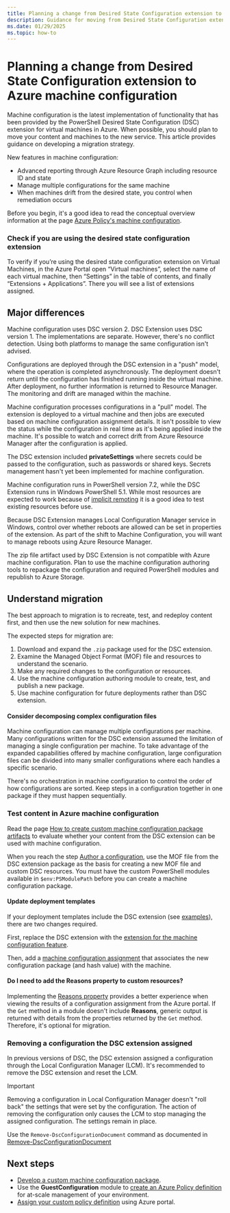 ```yaml
---
title: Planning a change from Desired State Configuration extension to machine configuration
description: Guidance for moving from Desired State Configuration extension to Azure machine configuration.
ms.date: 01/29/2025
ms.topic: how-to
---
```

# Planning a change from Desired State Configuration extension to Azure machine configuration

Machine configuration is the latest implementation of functionality that has been provided by the
PowerShell Desired State Configuration (DSC) extension for virtual machines in Azure. When
possible, you should plan to move your content and machines to the new service. This article
provides guidance on developing a migration strategy.

New features in machine configuration:

- Advanced reporting through Azure Resource Graph including resource ID and state
- Manage multiple configurations for the same machine
- When machines drift from the desired state, you control when remediation occurs

Before you begin, it's a good idea to read the conceptual overview information at the page
[Azure Policy's machine configuration][01].

### Check if you are using the desired state configuration extension

To verify if you’re using the desired state configuration extension on Virtual Machines,
in the Azure Portal open “Virtual machines”, select the name of each virtual machine, then
“Settings” in the table of contents, and finally “Extensions + Applications”.
There you will see a list of extensions assigned.   

## Major differences

Machine configuration uses DSC version 2. DSC Extension uses
DSC version 1. The implementations are separate. However, there's no
conflict detection. Using both platforms to manage the same configuration isn't advised.

Configurations are deployed through the DSC extension in a "push" model, where the
operation is completed asynchronously. The deployment doesn't return until the configuration has
finished running inside the virtual machine. After deployment, no further information is returned
to Resource Manager. The monitoring and drift are managed within the machine.

Machine configuration processes configurations in a "pull" model. The extension is deployed to a
virtual machine and then jobs are executed based on machine configuration assignment details. It
isn't possible to view the status while the configuration in real time as it's being applied inside
the machine. It's possible to watch and correct drift from Azure Resource Manager after the
configuration is applied.

The DSC extension included **privateSettings** where secrets could be passed to the configuration,
such as passwords or shared keys. Secrets management hasn't yet been implemented for machine
configuration.

Machine configuration runs in PowerShell version 7.2, while the DSC Extension runs in Windows
PowerShell 5.1. While most resources are expected to work because of [implicit remoting][02]
it is a good idea to test existing resources before use.

Because DSC Extension manages Local Configuration Manager service in Windows, control over whether
reboots are allowed can be set in properties of the extension. As part of the shift to Machine
Configuration, you will want to manage reboots using Azure Resource Manager.

The zip file artifact used by DSC Extension is not compatible with Azure machine configuration.
Plan to use the machine configuration authoring tools to repackage the configuration
and required PowerShell modules and republish to Azure Storage.

## Understand migration

The best approach to migration is to recreate, test, and redeploy content first, and then use the
new solution for new machines.

The expected steps for migration are:

1. Download and expand the `.zip` package used for the DSC extension.
1. Examine the Managed Object Format (MOF) file and resources to understand the scenario.
1. Make any required changes to the configuration or resources.
1. Use the machine configuration authoring module to create, test, and publish a new package.
1. Use machine configuration for future deployments rather than DSC extension.

#### Consider decomposing complex configuration files

Machine configuration can manage multiple configurations per machine. Many configurations written
for the DSC extension assumed the limitation of managing a single configuration per
machine. To take advantage of the expanded capabilities offered by machine configuration, large
configuration files can be divided into many smaller configurations where each handles a specific
scenario.

There's no orchestration in machine configuration to control the order of how configurations are
sorted. Keep steps in a configuration together in one package if they must happen sequentially.

### Test content in Azure machine configuration

Read the page [How to create custom machine configuration package artifacts][03] to evaluate
whether your content from the DSC extension can be used with machine configuration.

When you reach the step [Author a configuration][04], use the MOF file from the DSC extension
package as the basis for creating a new MOF file and custom DSC resources. You must have the custom
PowerShell modules available in `$env:PSModulePath` before you can create a machine configuration
package.

#### Update deployment templates

If your deployment templates include the DSC extension (see [examples][05]), there are two changes
required.

First, replace the DSC extension with the [extension for the machine configuration feature][01].

Then, add a [machine configuration assignment][06] that associates the new configuration package
(and hash value) with the machine.

#### Do I need to add the Reasons property to custom resources?

Implementing the [Reasons property][07] provides a better experience when viewing the results of
a configuration assignment from the Azure portal. If the `Get` method in a module doesn't include
**Reasons**, generic output is returned with details from the properties returned by the `Get`
method. Therefore, it's optional for migration.

### Removing a configuration the DSC extension assigned

In previous versions of DSC, the DSC extension assigned a configuration through the Local
Configuration Manager (LCM). It's recommended to remove the DSC extension and reset the LCM.

> [!IMPORTANT]
> Removing a configuration in Local Configuration Manager doesn't "roll back" the settings
> that were set by the configuration. The action of removing the configuration only causes the LCM
> to stop managing the assigned configuration. The settings remain in place.

Use the `Remove-DscConfigurationDocument` command as documented in
[Remove-DscConfigurationDocument][08]

## Next steps

- [Develop a custom machine configuration package][09].
- Use the **GuestConfiguration** module to [create an Azure Policy definition][10] for at-scale
  management of your environment.
- [Assign your custom policy definition][11] using Azure portal.

<!-- Reference link definitions -->
[01]: ../overview.md
[02]: /powershell/module/microsoft.powershell.core/about/about_windows_powershell_compatibility
[03]: ../how-to/develop-custom-package/2-create-package.md
[04]: ../how-to/develop-custom-package/2-create-package.md#author-a-configuration
[05]: /azure/virtual-machines/extensions/dsc-template
[06]: ../concepts/assignments.md
[07]: ./psdsc-in-machine-configuration.md#special-requirements-for-get
[08]: /powershell/module/psdesiredstateconfiguration/remove-dscconfigurationdocument
[09]: ../how-to/develop-custom-package/overview.md
[10]: ../how-to/create-policy-definition.md
[11]: ../../policy/assign-policy-portal.md
